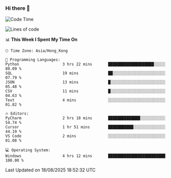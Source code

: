 ### Hi there 👋

<!--
**RoiexLee/RoiexLee** is a ✨ _special_ ✨ repository because its `README.md` (this file) appears on your GitHub profile.

Here are some ideas to get you started:

- 🔭 I’m currently working on ...
- 🌱 I’m currently learning ...
- 👯 I’m looking to collaborate on ...
- 🤔 I’m looking for help with ...
- 💬 Ask me about ...
- 📫 How to reach me: ...
- 😄 Pronouns: ...
- ⚡ Fun fact: ...
-->

<!--START_SECTION:waka-->
![Code Time](http://img.shields.io/badge/Code%20Time-1%2C214%20hrs%2034%20mins-blue)

![Lines of code](https://img.shields.io/badge/From%20Hello%20World%20I%27ve%20Written-41.6%20thousand%20lines%20of%20code-blue)

📊 **This Week I Spent My Time On** 

```text
🕑︎ Time Zone: Asia/Hong_Kong

💬 Programming Languages: 
Python                   3 hrs 22 mins       ████████████████████░░░░░   80.09 % 
SQL                      19 mins             ██░░░░░░░░░░░░░░░░░░░░░░░   07.79 % 
JSON                     13 mins             █░░░░░░░░░░░░░░░░░░░░░░░░   05.48 % 
CSV                      11 mins             █░░░░░░░░░░░░░░░░░░░░░░░░   04.63 % 
Text                     4 mins              ░░░░░░░░░░░░░░░░░░░░░░░░░   01.82 % 

🔥 Editors: 
PyCharm                  2 hrs 18 mins       ██████████████░░░░░░░░░░░   54.74 % 
Cursor                   1 hr 51 mins        ███████████░░░░░░░░░░░░░░   44.19 % 
VS Code                  2 mins              ░░░░░░░░░░░░░░░░░░░░░░░░░   01.08 % 

💻 Operating System: 
Windows                  4 hrs 12 mins       █████████████████████████   100.00 % 
```


 Last Updated on 18/08/2025 18:52:32 UTC
<!--END_SECTION:waka-->
